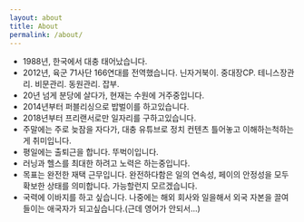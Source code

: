 ```yaml
---
layout: about
title: About
permalink: /about/
---
```


- 1988년, 한국에서 대충 태어났습니다.
- 2012년, 육군 71사단 166연대를 전역했습니다. 닌자거북이. 중대장CP. 테니스장관리. 비문관리. 동원관리. 잡부.
- 20년 넘게 분당에 살다가, 현재는 수원에 거주중입니다.
- 2014년부터 퍼블리싱으로 밥벌이를 하고있습니다.
- 2018년부터 프리랜서로만 일자리를 구하고있습니다.
- 주말에는 주로 늦잠을 자다가, 대충 유튜브로 정치 컨텐츠 틀어놓고 이해하는척하는게 취미입니다.
- 평일에는 출퇴근을 합니다. 뚜벅이입니다.
- 러닝과 헬스를 최대한 하려고 노력은 하는중입니다.
- 목표는 완전한 재택 근무입니다. 완전하다함은 일의 연속성, 페이의 안정성을 모두 확보한 상태를 의미합니다. 가능할런지 모르겠습니다.
- 국력에 이바지를 하고 싶습니다. 나중에는 해외 회사와 일을해서 외국 자본을 끌여들이는 애국자가 되고싶습니다.(근데 영어가 안되서...)
